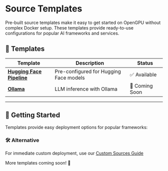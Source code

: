 # Source Templates

Pre-built source templates make it easy to get started on OpenGPU without complex Docker setup. These templates provide ready-to-use configurations for popular AI frameworks and services.

## 🎯 Templates

| Template | Description | Status |
|----------|-------------|--------|
| **[Hugging Face Pipeline](huggingface-pipeline.md)** | Pre-configured for Hugging Face models | ✅ Available |
| **[Ollama](ollama.md)** | LLM inference with Ollama | 🚧 Coming Soon |

---

## 🚀 Getting Started

Templates provide easy deployment options for popular frameworks:


### 🛠️ Alternative
For immediate custom deployment, use our [Custom Sources Guide](../custom-sources.md)


More templates coming soon! 🚀
